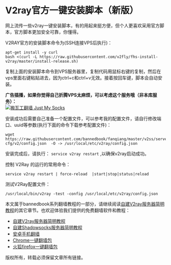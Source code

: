 <h1>V2ray官方一键安装脚本（新版）</h1>

网上流传一些v2ray一键安装脚本，有的用起来挺方便，但个人更喜欢采用官方脚本，官方脚本更加安全可靠，你懂得。

V2RAY官方的安装脚本命令为(SSH连接VPS后执行)：<br>
```
apt-get install -y curl
bash <(curl -L https://raw.githubusercontent.com/v2fly/fhs-install-v2ray/master/install-release.sh)
```

复制上面的安装脚本命令到VPS服务器里，复制代码用鼠标右键的复制，然后在vps里面右键粘贴进去，因为ctrl+c和ctrl+v无效。接着按回车键，脚本会自动安装。

<b>广告插播，如果你觉得自己折腾VPS太麻烦，可以考虑这个服务哦（非本库服务）：</b><br>
<a href="https://github.com/killgcd/justmysocks/blob/master/README.md"><img src="https://raw.githubusercontent.com/killgcd/justmysocks/master/images/bwgss.jpg" alt="搬瓦工翻墙 Just My Socks"></a>

安装成功后需要自己准备一个配置文件，可以参考我的配置文件，请自行修改端口、uuid等参数(执行下面的命令下载参考配置文件)：<br>
```
wget https://raw.githubusercontent.com/bannedbook/fanqiang/master/v2ss/server-cfg/v2/config.json  -O -> /usr/local/etc/v2ray/config.json
```

安装完成后，请执行：
`service v2ray restart` ,以确保v2ray启动成功。

控制 V2Ray 的运行的常用命令：

`service v2ray restart | force-reload  |start|stop|status|reload `

测试V2Ray配置文件：

`/usr/local/bin/v2ray -test -config /usr/local/etc/v2ray/config.json`

本文属于bannedbook系列翻墙教程的一部分，请继续阅读<a href="https://github.com/bannedbook/fanqiang/blob/master/v2ss/%E8%87%AA%E5%BB%BAV2ray%E6%9C%8D%E5%8A%A1%E5%99%A8%E7%AE%80%E6%98%8E%E6%95%99%E7%A8%8B.md" >自建V2ray服务器简明教程</a>的其它章节。也欢迎体验我们提供的免费翻墙软件和教程：
<ul>
  <li><a href="https://github.com/bannedbook/fanqiang/blob/master/v2ss/%E8%87%AA%E5%BB%BAV2ray%E6%9C%8D%E5%8A%A1%E5%99%A8%E7%AE%80%E6%98%8E%E6%95%99%E7%A8%8B.md" >自建V2ray服务器简明教程</a></li>
  <li><a href="https://github.com/bannedbook/fanqiang/blob/master/v2ss/%E8%87%AA%E5%BB%BAShadowsocks%E6%9C%8D%E5%8A%A1%E5%99%A8%E7%AE%80%E6%98%8E%E6%95%99%E7%A8%8B.md">自建Shadowsocks服务器简明教程</a></li>
<li><a href="https://github.com/bannedbook/fanqiang/wiki/%E5%AE%89%E5%8D%93%E7%BF%BB%E5%A2%99%E8%BD%AF%E4%BB%B6">安卓手机翻墙</a></li>
 <li><a href="https://github.com/bannedbook/fanqiang/wiki/Chrome%E4%B8%80%E9%94%AE%E7%BF%BB%E5%A2%99%E5%8C%85" >Chrome一键翻墙包</a></li>
 <li><a href="https://github.com/bannedbook/fanqiang/wiki/%E7%81%AB%E7%8B%90firefox%E4%B8%80%E9%94%AE%E7%BF%BB%E5%A2%99%E5%8C%85" >火狐firefox一键翻墙包</a></li>
</ul>

版权所有，转载必须保留文章所有链接。
